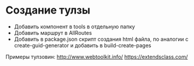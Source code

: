 # Создание тулзы
* Добавить компонент в tools в отдельную папку
* Добавить маршрут в AllRoutes
* Добавить в package.json скрипт создания html файла, по аналогии с create-guid-generator и добавить в build-create-pages


Примеры тулзовин:
http://www.webtoolkit.info/
https://extendsclass.com/